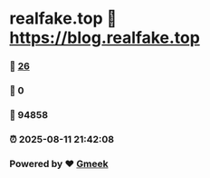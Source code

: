 # realfake.top :link: https://blog.realfake.top 
### :page_facing_up: [26](https://blog.realfake.top/tag.html) 
### :speech_balloon: 0 
### :hibiscus: 94858 
### :alarm_clock: 2025-08-11 21:42:08 
### Powered by :heart: [Gmeek](https://github.com/Meekdai/Gmeek)
